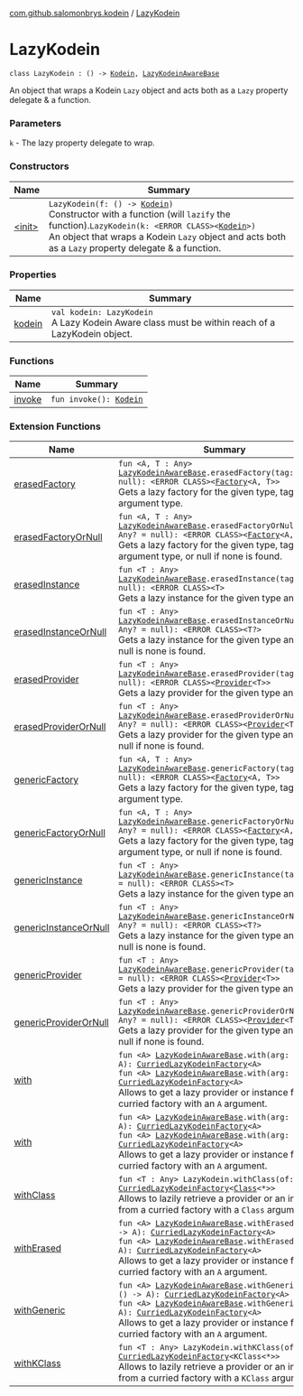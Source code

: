 [com.github.salomonbrys.kodein](../index.md) / [LazyKodein](.)

# LazyKodein

`class LazyKodein : () -> `[`Kodein`](../-kodein/index.md)`, `[`LazyKodeinAwareBase`](../-lazy-kodein-aware-base/index.md)

An object that wraps a Kodein `Lazy` object and acts both as a `Lazy` property delegate &amp; a function.

### Parameters

`k` - The lazy property delegate to wrap.

### Constructors

| Name | Summary |
|---|---|
| [&lt;init&gt;](-init-.md) | `LazyKodein(f: () -> `[`Kodein`](../-kodein/index.md)`)`<br>Constructor with a function (will `lazify` the function).`LazyKodein(k: <ERROR CLASS><`[`Kodein`](../-kodein/index.md)`>)`<br>An object that wraps a Kodein `Lazy` object and acts both as a `Lazy` property delegate &amp; a function. |

### Properties

| Name | Summary |
|---|---|
| [kodein](kodein.md) | `val kodein: LazyKodein`<br>A Lazy Kodein Aware class must be within reach of a LazyKodein object. |

### Functions

| Name | Summary |
|---|---|
| [invoke](invoke.md) | `fun invoke(): `[`Kodein`](../-kodein/index.md) |

### Extension Functions

| Name | Summary |
|---|---|
| [erasedFactory](../erased-factory.md) | `fun <A, T : Any> `[`LazyKodeinAwareBase`](../-lazy-kodein-aware-base/index.md)`.erasedFactory(tag: Any? = null): <ERROR CLASS><`[`Factory`](../-factory.md)`<A, T>>`<br>Gets a lazy factory for the given type, tag and argument type. |
| [erasedFactoryOrNull](../erased-factory-or-null.md) | `fun <A, T : Any> `[`LazyKodeinAwareBase`](../-lazy-kodein-aware-base/index.md)`.erasedFactoryOrNull(tag: Any? = null): <ERROR CLASS><`[`Factory`](../-factory.md)`<A, T>?>`<br>Gets a lazy factory for the given type, tag and argument type, or null if none is found. |
| [erasedInstance](../erased-instance.md) | `fun <T : Any> `[`LazyKodeinAwareBase`](../-lazy-kodein-aware-base/index.md)`.erasedInstance(tag: Any? = null): <ERROR CLASS><T>`<br>Gets a lazy instance for the given type and tag. |
| [erasedInstanceOrNull](../erased-instance-or-null.md) | `fun <T : Any> `[`LazyKodeinAwareBase`](../-lazy-kodein-aware-base/index.md)`.erasedInstanceOrNull(tag: Any? = null): <ERROR CLASS><T?>`<br>Gets a lazy instance for the given type and tag, or null is none is found. |
| [erasedProvider](../erased-provider.md) | `fun <T : Any> `[`LazyKodeinAwareBase`](../-lazy-kodein-aware-base/index.md)`.erasedProvider(tag: Any? = null): <ERROR CLASS><`[`Provider`](../-provider.md)`<T>>`<br>Gets a lazy provider for the given type and tag. |
| [erasedProviderOrNull](../erased-provider-or-null.md) | `fun <T : Any> `[`LazyKodeinAwareBase`](../-lazy-kodein-aware-base/index.md)`.erasedProviderOrNull(tag: Any? = null): <ERROR CLASS><`[`Provider`](../-provider.md)`<T>?>`<br>Gets a lazy provider for the given type and tag, or null if none is found. |
| [genericFactory](../generic-factory.md) | `fun <A, T : Any> `[`LazyKodeinAwareBase`](../-lazy-kodein-aware-base/index.md)`.genericFactory(tag: Any? = null): <ERROR CLASS><`[`Factory`](../-factory.md)`<A, T>>`<br>Gets a lazy factory for the given type, tag and argument type. |
| [genericFactoryOrNull](../generic-factory-or-null.md) | `fun <A, T : Any> `[`LazyKodeinAwareBase`](../-lazy-kodein-aware-base/index.md)`.genericFactoryOrNull(tag: Any? = null): <ERROR CLASS><`[`Factory`](../-factory.md)`<A, T>?>`<br>Gets a lazy factory for the given type, tag and argument type, or null if none is found. |
| [genericInstance](../generic-instance.md) | `fun <T : Any> `[`LazyKodeinAwareBase`](../-lazy-kodein-aware-base/index.md)`.genericInstance(tag: Any? = null): <ERROR CLASS><T>`<br>Gets a lazy instance for the given type and tag. |
| [genericInstanceOrNull](../generic-instance-or-null.md) | `fun <T : Any> `[`LazyKodeinAwareBase`](../-lazy-kodein-aware-base/index.md)`.genericInstanceOrNull(tag: Any? = null): <ERROR CLASS><T?>`<br>Gets a lazy instance for the given type and tag, or null is none is found. |
| [genericProvider](../generic-provider.md) | `fun <T : Any> `[`LazyKodeinAwareBase`](../-lazy-kodein-aware-base/index.md)`.genericProvider(tag: Any? = null): <ERROR CLASS><`[`Provider`](../-provider.md)`<T>>`<br>Gets a lazy provider for the given type and tag. |
| [genericProviderOrNull](../generic-provider-or-null.md) | `fun <T : Any> `[`LazyKodeinAwareBase`](../-lazy-kodein-aware-base/index.md)`.genericProviderOrNull(tag: Any? = null): <ERROR CLASS><`[`Provider`](../-provider.md)`<T>?>`<br>Gets a lazy provider for the given type and tag, or null if none is found. |
| [with](../with.md) | `fun <A> `[`LazyKodeinAwareBase`](../-lazy-kodein-aware-base/index.md)`.with(arg: () -> A): `[`CurriedLazyKodeinFactory`](../-curried-lazy-kodein-factory/index.md)`<A>`<br>`fun <A> `[`LazyKodeinAwareBase`](../-lazy-kodein-aware-base/index.md)`.with(arg: A): `[`CurriedLazyKodeinFactory`](../-curried-lazy-kodein-factory/index.md)`<A>`<br>Allows to get a lazy provider or instance from a curried factory with an `A` argument. |
| [with](../../com.github.salomonbrys.kodein.erased/with.md) | `fun <A> `[`LazyKodeinAwareBase`](../-lazy-kodein-aware-base/index.md)`.with(arg: () -> A): `[`CurriedLazyKodeinFactory`](../-curried-lazy-kodein-factory/index.md)`<A>`<br>`fun <A> `[`LazyKodeinAwareBase`](../-lazy-kodein-aware-base/index.md)`.with(arg: A): `[`CurriedLazyKodeinFactory`](../-curried-lazy-kodein-factory/index.md)`<A>`<br>Allows to get a lazy provider or instance from a curried factory with an `A` argument. |
| [withClass](../with-class.md) | `fun <T : Any> LazyKodein.withClass(of: T): `[`CurriedLazyKodeinFactory`](../-curried-lazy-kodein-factory/index.md)`<`[`Class`](http://docs.oracle.com/javase/6/docs/api/java/lang/Class.html)`<*>>`<br>Allows to lazily retrieve a provider or an instance from a curried factory with a `Class` argument. |
| [withErased](../with-erased.md) | `fun <A> `[`LazyKodeinAwareBase`](../-lazy-kodein-aware-base/index.md)`.withErased(arg: () -> A): `[`CurriedLazyKodeinFactory`](../-curried-lazy-kodein-factory/index.md)`<A>`<br>`fun <A> `[`LazyKodeinAwareBase`](../-lazy-kodein-aware-base/index.md)`.withErased(arg: A): `[`CurriedLazyKodeinFactory`](../-curried-lazy-kodein-factory/index.md)`<A>`<br>Allows to get a lazy provider or instance from a curried factory with an `A` argument. |
| [withGeneric](../with-generic.md) | `fun <A> `[`LazyKodeinAwareBase`](../-lazy-kodein-aware-base/index.md)`.withGeneric(arg: () -> A): `[`CurriedLazyKodeinFactory`](../-curried-lazy-kodein-factory/index.md)`<A>`<br>`fun <A> `[`LazyKodeinAwareBase`](../-lazy-kodein-aware-base/index.md)`.withGeneric(arg: A): `[`CurriedLazyKodeinFactory`](../-curried-lazy-kodein-factory/index.md)`<A>`<br>Allows to get a lazy provider or instance from a curried factory with an `A` argument. |
| [withKClass](../with-k-class.md) | `fun <T : Any> LazyKodein.withKClass(of: T): `[`CurriedLazyKodeinFactory`](../-curried-lazy-kodein-factory/index.md)`<KClass<*>>`<br>Allows to lazily retrieve a provider or an instance from a curried factory with a `KClass` argument. |
